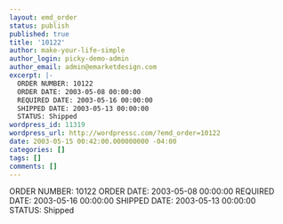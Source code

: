 ```yaml
---
layout: emd_order
status: publish
published: true
title: '10122'
author: make-your-life-simple
author_login: picky-demo-admin
author_email: admin@emarketdesign.com
excerpt: |-
  ORDER NUMBER: 10122
  ORDER DATE: 2003-05-08 00:00:00
  REQUIRED DATE: 2003-05-16 00:00:00
  SHIPPED DATE: 2003-05-13 00:00:00
  STATUS: Shipped
wordpress_id: 11319
wordpress_url: http://wordpressc.com/?emd_order=10122
date: 2003-05-15 00:42:00.000000000 -04:00
categories: []
tags: []
comments: []
---
```

ORDER NUMBER: 10122
ORDER DATE: 2003-05-08 00:00:00
REQUIRED DATE: 2003-05-16 00:00:00
SHIPPED DATE: 2003-05-13 00:00:00
STATUS: Shipped
